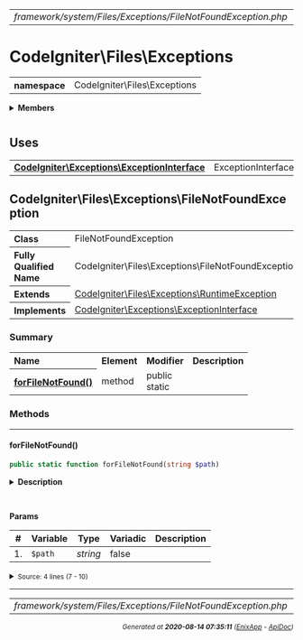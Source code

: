 


 



<table>
<tr>
<td style="width:100%"><em>framework/system/Files/Exceptions/FileNotFoundException.php</em></td>
<td><a href="../../../../../../../api/index.md">index</a></td>
<td><a href="../../../../../../../api/vendor/codeigniter4/framework/system/Files/Exceptions/FileException.md">prev</a></td>
<td><a href="../../../../../../../api/vendor/codeigniter4/framework/system/Files/File.md">next</a></td>
</tr>
</table>







# CodeIgniter\Files\Exceptions 
<table style="text-align:left">
<tr><th>namespace</th><td>CodeIgniter\Files\Exceptions</td></tr>
</table>

 

<details>
<summary style="margin-bottom:12px;"><strong>Members</strong></summary>
<table>
<tr><td><a href="../../../../../../../api/vendor/codeigniter4/framework/system/Files/Exceptions/FileException.md">CodeIgniter\Files\Exceptions\FileException</a></td></tr>
<tr><td><a href="../../../../../../../api/vendor/codeigniter4/framework/system/Files/Exceptions/FileNotFoundException.md">CodeIgniter\Files\Exceptions\FileNotFoundException</a></td></tr>
</table>
</details>



 
 ## Uses

<table style="text-align:left;">
<tr>
<td>
<a href="../../../../../../../api/vendor/codeigniter4/framework/system/Exceptions/ExceptionInterface.md"><strong>CodeIgniter\Exceptions\ExceptionInterface</strong></a>
</td>
<td>ExceptionInterface</td>
</tr>
</table>



 
## CodeIgniter\Files\Exceptions\FileNotFoundException

<table style="text-align:left">
<tr><th>Class</th><td>FileNotFoundException</td></tr>
<tr><th>Fully Qualified Name</th><td>CodeIgniter\Files\Exceptions\FileNotFoundException</td></tr>
<tr><th>Extends</th><td><a href="">CodeIgniter\Files\Exceptions\RuntimeException</a></td></tr>
<tr><th>Implements</th>
<td>
<a href="../../../../../../../api/vendor/codeigniter4/framework/system/Exceptions/ExceptionInterface.md">CodeIgniter\Exceptions\ExceptionInterface</a><br>
</td>
</tr>
</table>




### Summary


<table style="text-align:left;">
<tr>
<th>Name</th>
<th>Element</th>
<th>Modifier</th>
<th>Description</th>
</tr>


<tr>
<th><a href="#forFileNotFound"><strong>forFileNotFound</strong>()</a></th>
<td>method</td>
<td>
public<br>static

</td>
<td></td>
</tr>

</table>






### Methods


<hr>

#### forFileNotFound()

```php
public static function forFileNotFound(string $path)
```

<details>
<summary style="margin-bottom:12px;"><strong>Description</strong></summary>

*No description.*


</details>



<table style="text-align:left">
</table>


**Params**

<table>
<thead>
<tr>
<th>#</th>
<th>Variable</th>
<th>Type</th>
<th>Variadic</th>
<th>Description</th>
</tr>
</thead>
<tbody>

<tr>
<td>1.</td>
<td><code>$path</code></td>
<td><em>string
</em></td>
<td>false</td>
<td></td>
</tr>


</tbody>
</table>








<details>
<summary><small>Source: 4 lines (7 - 10)</small></summary>

```php
public static function forFileNotFound(string $path)
{
	return new static(lang('Files.fileNotFound', [$path]));
}
```

</details>





 


 
  




<hr>

<table>
<tr>
<td style="width:100%"><em>framework/system/Files/Exceptions/FileNotFoundException.php</em></td>
<td><a href="../../../../../../../api/index.md">index</a></td>
<td><a href="../../../../../../../api/vendor/codeigniter4/framework/system/Files/Exceptions/FileException.md">prev</a></td>
<td><a href="../../../../../../../api/vendor/codeigniter4/framework/system/Files/File.md">next</a></td>
<td><a href="#">top</a></td></tr>
</table>




<div style="text-align:right;">

<small>_Generated at **2020-08-14 07:35:11**_ *([EnixApp](https://github.com/enix-app) - [ApiDoc](https://github.com/enix-app/apidoc))*</small>
</div>